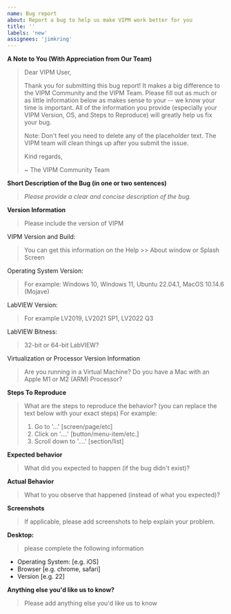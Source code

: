 ```yaml
---
name: Bug report
about: Report a bug to help us make VIPM work better for you
title: ''
labels: 'new'
assignees: 'jimkring'
---
```


**A Note to You (With Appreciation from Our Team)**

> Dear VIPM User,
> 
> Thank you for submitting this bug report! It makes a big difference to the VIPM Community and the VIPM Team.
> Please fill out as much or as little information below as makes sense to your -- we know your time is important.
> All of the information you provide (especially your VIPM Version, OS, and Steps to Reproduce) will greatly help us fix your bug.
> 
> Note: Don't feel you need to delete any of the placeholder text.  The VIPM team will clean things up after you submit the issue.
> 
> Kind regards,
> 
> ~ The VIPM Community Team

**Short Description of the Bug (in one or two sentences)**
> _Please provide a clear and concise description of the bug._


**Version Information**
> Please include the version of VIPM


VIPM Version and Build:
> You can get this information on the Help >> About window or Splash Screen


Operating System Version:
> For example: Windows 10, Windows 11, Ubuntu 22.04.1, MacOS 10.14.6 (Mojave)


LabVIEW Version:
> For example LV2019, LV2021 SP1, LV2022 Q3


LabVIEW Bitness:
> 32-bit or 64-bit LabVIEW?


Virtualization or Processor Version Information
> Are you running in a Virtual Machine?
> Do you have a Mac with an Apple M1 or M2 (ARM) Processor?


**Steps To Reproduce**
> What are the steps to reproduce the behavior? (you can replace the text below with your exact steps)
> For example:
> 1. Go to '...' [screen/page/etc]
> 2. Click on '....' [button/menu-item/etc.]
> 3. Scroll down to '....' [section/list]


**Expected behavior**
> What did you expected to happen (if the bug didn't exist)?


**Actual Behavior**
> What to you observe that happened (instead of what you expected)?


**Screenshots**
> If applicable, please add screenshots to help explain your problem.


**Desktop:**
> please complete the following information
 - Operating System: [e.g. iOS]
 - Browser [e.g. chrome, safari]
 - Version [e.g. 22]


**Anything else you'd like us to know?**
> Please add anything else you'd like us to know

